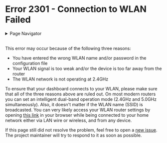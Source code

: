 # Error 2301 - Connection to WLAN Failed

<details>
<summary>Page Navigator</summary>
<ul style="list-style: '>>>  '"><li><a href="../">Main Page</a></li>
<li><a href="../errors">Error Pages</a></li>
<li><a href="https://github.com/smolinde/iot-dashboard/issues">Other Issues</a></li></ul>
</details><br>

This error may occur because of the following three reasons:
- You have entered the wrong WLAN name and/or password in the configuration file
- Your WLAN signal is too weak and/or the device is too far away from the router
- The WLAN network is not operating at 2.4GHz

To ensure that your dashboard connects to your WLAN, please make sure that all of the three reasons above are ruled out. On most modern routers you can set an intelligent dual-band operation mode (2.4GHz and 5.0GHz simultaneously). Also, it doesn't matter if the WLAN name (SSID) is broadcasted. You can very likely access your WLAN router settings by opening [this link](http://192.168.0.1) in your browser while being connected to your home network either via LAN wire or wireless, and from any device.

If this page still did not resolve the problem, feel free to open a [new issue](https://github.com/smolinde/iot-dashboard/issues/new?template=BLANK_ISSUE). The project maintainer will try to respond to it as soon as possible.